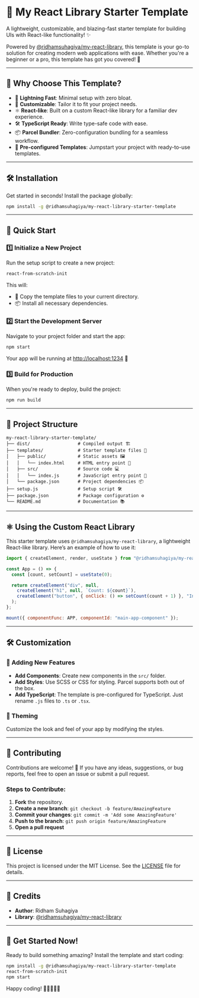 # 🚀 My React Library Starter Template

A lightweight, customizable, and blazing-fast starter template for building UIs with React-like functionality! ✨

Powered by [@ridhamsuhagiya/my-react-library](https://www.npmjs.com/package/@ridhamsuhagiya/my-react-library), this template is your go-to solution for creating modern web applications with ease. Whether you're a beginner or a pro, this template has got you covered! 🎉

---

## 🌟 Why Choose This Template?

- 🚀 **Lightning Fast**: Minimal setup with zero bloat.
- 🎨 **Customizable**: Tailor it to fit your project needs.
- ⚛️ **React-like**: Built on a custom React-like library for a familiar dev experience.
- 🛠️ **TypeScript Ready**: Write type-safe code with ease.
- 📦 **Parcel Bundler**: Zero-configuration bundling for a seamless workflow.
- 🧩 **Pre-configured Templates**: Jumpstart your project with ready-to-use templates.

---

## 🛠️ Installation

Get started in seconds! Install the package globally:

```bash
npm install -g @ridhamsuhagiya/my-react-library-starter-template
```

---

## 🚀 Quick Start

### 1️⃣ Initialize a New Project
Run the setup script to create a new project:

```bash
react-from-scratch-init
```

This will:
- 📂 Copy the template files to your current directory.
- 📦 Install all necessary dependencies.

### 2️⃣ Start the Development Server
Navigate to your project folder and start the app:

```bash
npm start
```

Your app will be running at [http://localhost:1234](http://localhost:1234) 🎉

### 3️⃣ Build for Production
When you're ready to deploy, build the project:

```bash
npm run build
```

---

## 📂 Project Structure

```
my-react-library-starter-template/
├── dist/                  # Compiled output 🏗️
├── templates/             # Starter template files 🧩
│   ├── public/            # Static assets 🖼️
│   │   └── index.html     # HTML entry point 📄
│   ├── src/               # Source code 💻
│   │   └── index.js       # JavaScript entry point 🚪
│   └── package.json       # Project dependencies 📦
├── setup.js               # Setup script 🛠️
├── package.json           # Package configuration ⚙️
└── README.md              # Documentation 📚
```

---

## ⚛️ Using the Custom React Library

This starter template uses `@ridhamsuhagiya/my-react-library`, a lightweight React-like library. Here’s an example of how to use it:

```javascript
import { createElement, render, useState } from "@ridhamsuhagiya/my-react-library";

const App = () => {
  const [count, setCount] = useState(0);

  return createElement("div", null,
    createElement("h1", null, `Count: ${count}`),
    createElement("button", { onClick: () => setCount(count + 1) }, "Increment")
  );
};

mount({ componentFunc: APP, componentId: "main-app-component" });
```

---

## 🛠️ Customization

### 🧩 Adding New Features
- **Add Components**: Create new components in the `src/` folder.
- **Add Styles**: Use SCSS or CSS for styling. Parcel supports both out of the box.
- **Add TypeScript**: The template is pre-configured for TypeScript. Just rename `.js` files to `.ts` or `.tsx`.

### 🎨 Theming
Customize the look and feel of your app by modifying the styles.

---

## 🤝 Contributing

Contributions are welcome! 🎉 If you have any ideas, suggestions, or bug reports, feel free to open an issue or submit a pull request.

### Steps to Contribute:
1. **Fork** the repository.
2. **Create a new branch**: `git checkout -b feature/AmazingFeature`
3. **Commit your changes**: `git commit -m 'Add some AmazingFeature'`
4. **Push to the branch**: `git push origin feature/AmazingFeature`
5. **Open a pull request**

---

## 📜 License

This project is licensed under the MIT License. See the [LICENSE](LICENSE) file for details.

---

## 🙏 Credits

- **Author**: Ridham Suhagiya
- **Library**: [@ridhamsuhagiya/my-react-library](https://www.npmjs.com/package/@ridhamsuhagiya/my-react-library)

---

## 🚀 Get Started Now!

Ready to build something amazing? Install the template and start coding:

```bash
npm install -g @ridhamsuhagiya/my-react-library-starter-template
react-from-scratch-init
npm start
```

Happy coding! 🎉👨‍💻👩‍💻